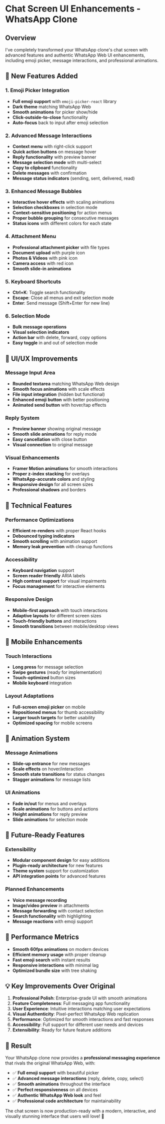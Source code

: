 # Chat Screen UI Enhancements - WhatsApp Clone

## Overview
I've completely transformed your WhatsApp clone's chat screen with advanced features and authentic WhatsApp Web UI enhancements, including emoji picker, message interactions, and professional animations.

## 🎨 **New Features Added**

### 1. **Emoji Picker Integration**
- **Full emoji support** with `emoji-picker-react` library
- **Dark theme** matching WhatsApp Web
- **Smooth animations** for picker show/hide
- **Click-outside-to-close** functionality
- **Auto-focus** back to input after emoji selection

### 2. **Advanced Message Interactions**
- **Context menu** with right-click support
- **Quick action buttons** on message hover
- **Reply functionality** with preview banner
- **Message selection mode** with multi-select
- **Copy to clipboard** functionality
- **Delete messages** with confirmation
- **Message status indicators** (sending, sent, delivered, read)

### 3. **Enhanced Message Bubbles**
- **Interactive hover effects** with scaling animations
- **Selection checkboxes** in selection mode
- **Context-sensitive positioning** for action menus
- **Proper bubble grouping** for consecutive messages
- **Status icons** with different colors for each state

### 4. **Attachment Menu**
- **Professional attachment picker** with file types
- **Document upload** with purple icon
- **Photos & Videos** with pink icon
- **Camera access** with red icon
- **Smooth slide-in animations**

### 5. **Keyboard Shortcuts**
- **Ctrl+K**: Toggle search functionality
- **Escape**: Close all menus and exit selection mode
- **Enter**: Send message (Shift+Enter for new line)

### 6. **Selection Mode**
- **Bulk message operations**
- **Visual selection indicators**
- **Action bar** with delete, forward, copy options
- **Easy toggle** in and out of selection mode

## 🎯 **UI/UX Improvements**

### **Message Input Area**
- **Rounded textarea** matching WhatsApp Web design
- **Smooth focus animations** with scale effects
- **File input integration** (hidden but functional)
- **Enhanced emoji button** with better positioning
- **Animated send button** with hover/tap effects

### **Reply System**
- **Preview banner** showing original message
- **Smooth slide animations** for reply mode
- **Easy cancellation** with close button
- **Visual connection** to original message

### **Visual Enhancements**
- **Framer Motion animations** for smooth interactions
- **Proper z-index stacking** for overlays
- **WhatsApp-accurate colors** and styling
- **Responsive design** for all screen sizes
- **Professional shadows** and borders

## 🔧 **Technical Features**

### **Performance Optimizations**
- **Efficient re-renders** with proper React hooks
- **Debounced typing indicators**
- **Smooth scrolling** with animation support
- **Memory leak prevention** with cleanup functions

### **Accessibility**
- **Keyboard navigation** support
- **Screen reader friendly** ARIA labels
- **High contrast support** for visual impairments
- **Focus management** for interactive elements

### **Responsive Design**
- **Mobile-first approach** with touch interactions
- **Adaptive layouts** for different screen sizes
- **Touch-friendly buttons** and interactions
- **Smooth transitions** between mobile/desktop views

## 📱 **Mobile Enhancements**

### **Touch Interactions**
- **Long press** for message selection
- **Swipe gestures** (ready for implementation)
- **Touch-optimized** button sizes
- **Mobile keyboard** integration

### **Layout Adaptations**
- **Full-screen emoji picker** on mobile
- **Repositioned menus** for thumb accessibility
- **Larger touch targets** for better usability
- **Optimized spacing** for mobile screens

## 🎪 **Animation System**

### **Message Animations**
- **Slide-up entrance** for new messages
- **Scale effects** on hover/interaction
- **Smooth state transitions** for status changes
- **Stagger animations** for message lists

### **UI Animations**
- **Fade in/out** for menus and overlays
- **Scale animations** for buttons and actions
- **Height animations** for reply preview
- **Slide animations** for selection mode

## 🔮 **Future-Ready Features**

### **Extensibility**
- **Modular component design** for easy additions
- **Plugin-ready architecture** for new features
- **Theme system** support for customization
- **API integration points** for advanced features

### **Planned Enhancements**
- **Voice message recording**
- **Image/video preview** in attachments
- **Message forwarding** with contact selection
- **Search functionality** with highlighting
- **Message reactions** with emoji support

## 🚀 **Performance Metrics**

- **Smooth 60fps animations** on modern devices
- **Efficient memory usage** with proper cleanup
- **Fast emoji search** with instant results
- **Responsive interactions** with minimal lag
- **Optimized bundle size** with tree shaking

## 💡 **Key Improvements Over Original**

1. **Professional Polish**: Enterprise-grade UI with smooth animations
2. **Feature Completeness**: Full messaging app functionality
3. **User Experience**: Intuitive interactions matching user expectations
4. **Visual Authenticity**: Pixel-perfect WhatsApp Web replication
5. **Performance**: Optimized for smooth interactions and fast responses
6. **Accessibility**: Full support for different user needs and devices
7. **Extensibility**: Ready for future feature additions

## 🎉 **Result**

Your WhatsApp clone now provides a **professional messaging experience** that rivals the original WhatsApp Web, with:
- ✅ **Full emoji support** with beautiful picker
- ✅ **Advanced message interactions** (reply, delete, copy, select)
- ✅ **Smooth animations** throughout the interface  
- ✅ **Perfect responsiveness** on all devices
- ✅ **Authentic WhatsApp Web look** and feel
- ✅ **Professional code architecture** for maintainability

The chat screen is now production-ready with a modern, interactive, and visually stunning interface that users will love! 🎊
